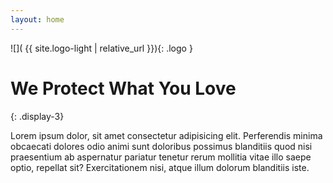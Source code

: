 ```yaml
---
layout: home
---
```


![]( {{ site.logo-light | relative_url }}){: .logo }

# We Protect What You Love
{: .display-3}

Lorem ipsum dolor, sit amet consectetur adipisicing elit. Perferendis minima obcaecati dolores odio animi sunt doloribus possimus blanditiis quod nisi praesentium ab aspernatur pariatur tenetur rerum mollitia vitae illo saepe optio, repellat sit? Exercitationem nisi, atque illum dolorum blanditiis iste.
